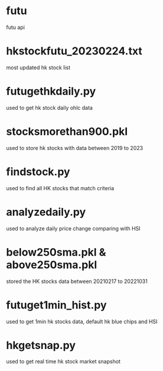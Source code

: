 # futu
futu api

# hkstockfutu_20230224.txt
most updated hk stock list

# futugethkdaily.py
used to get hk stock daily ohlc data

# stocksmorethan900.pkl
used to store hk stocks with data between 2019 to 2023

# findstock.py
used to find all HK stocks that match criteria

# analyzedaily.py
used to analyze daily price change comparing with HSI

# below250sma.pkl & above250sma.pkl
stored the HK stocks data between 20210217 to 20221031

# futuget1min_hist.py
used to get 1min hk stocks data, default hk blue chips and HSI

# hkgetsnap.py
used to get real time hk stock market snapshot
